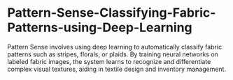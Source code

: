 # Pattern-Sense-Classifying-Fabric-Patterns-using-Deep-Learning
Pattern Sense involves using deep learning to automatically classify fabric patterns such as stripes, florals, or plaids. By training neural networks on labeled fabric images, the system learns to recognize and differentiate complex visual textures, aiding in textile design and inventory management.
